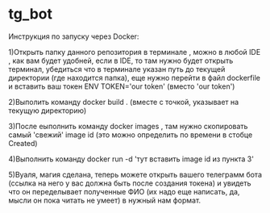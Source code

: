 # tg_bot
Инструкция по запуску через Docker:

1)Открыть папку данного репозитория в терминале ,  можно в любой IDE , как вам будет удобней, если в IDE, то там нужно будет открыть терминал,  убедиться что в терминале указан путь до текущей директории (где находится папка), еще нужно перейти в файл dockerfile  и вставить ваш токен ENV TOKEN='our token' (вместо 'our token')

2)Выполить команду docker build . (вместе с точкой, указывает на текущую директорию)

3)После еыполнить команду docker images , там нужно скопировать самый 'свежий' image id (это можно определить по времени в стобце Created)

4)Выполнить команду docker run -d 'тут вставить image id из пункта 3'

5)Вуаля, магия сделана, теперь можете открыть вашего телеграмм бота (ссылка на него у вас должна быть после создания токена) и увидеть что он переделывает полученные ФИО (их надо еще написать, да, мысли он пока читать не умеет) в нужный нам формат.
